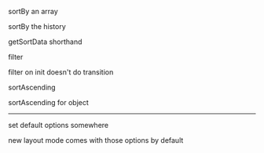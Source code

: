 sortBy an array

sortBy the history

getSortData shorthand

filter

filter on init doesn't do transition

sortAscending

sortAscending for object


---

set default options somewhere

new layout mode comes with those options by default